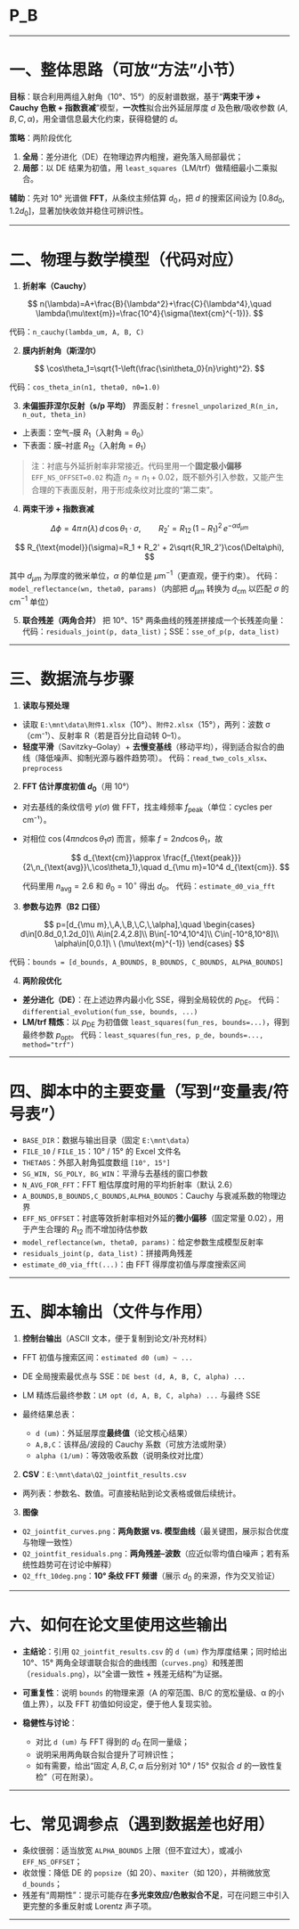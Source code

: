 # P_B

---

# 一、整体思路（可放“方法”小节）

**目标**：联合利用两组入射角（10°、15°）的反射谱数据，基于“**两束干涉 + Cauchy 色散 + 指数衰减**”模型，**一次性**拟合出外延层厚度 $d$ 及色散/吸收参数 $(A,B,C,\alpha)$，用全谱信息最大化约束，获得稳健的 $d$。

**策略**：两阶段优化

1. **全局**：差分进化（DE）在物理边界内粗搜，避免落入局部最优；
2. **局部**：以 DE 结果为初值，用 `least_squares`（LM/trf）做精细最小二乘拟合。

**辅助**：先对 10° 光谱做 **FFT**，从条纹主频估算 $d_0$，把 $d$ 的搜索区间设为 $[0.8d_0,1.2d_0]$，显著加快收敛并稳住可辨识性。

---

# 二、物理与数学模型（代码对应）

1. **折射率（Cauchy）**

$$
n(\lambda)=A+\frac{B}{\lambda^2}+\frac{C}{\lambda^4},\quad \lambda(\mu\text{m})=\frac{10^4}{\sigma(\text{cm}^{-1})}.
$$

代码：`n_cauchy(lambda_um, A, B, C)`

2. **膜内折射角（斯涅尔）**

$$
\cos\theta_1=\sqrt{1-\left(\frac{\sin\theta_0}{n}\right)^2}.
$$

代码：`cos_theta_in(n1, theta0, n0=1.0)`

3. **未偏振菲涅尔反射（s/p 平均）**
   界面反射：`fresnel_unpolarized_R(n_in, n_out, theta_in)`

* 上表面：空气–膜 $R_1$（入射角 = $\theta_0$）
* 下表面：膜–衬底 $R_{12}$（入射角 = $\theta_1$）

> 注：衬底与外延折射率非常接近。代码里用一个**固定极小偏移** `EFF_NS_OFFSET=0.02` 构造 $n_2=n_1+0.02$，既不额外引入参数，又能产生合理的下表面反射，用于形成条纹对比度的“第二束”。

4. **两束干涉 + 指数衰减**

$$
\Delta\phi=4\pi\,n(\lambda)\,d\,\cos\theta_1 \cdot \sigma,\qquad
R_2' = R_{12}\,(1-R_1)^2\,e^{-\alpha d_{\mu m}}
$$

$$
R_{\text{model}}(\sigma)=R_1 + R_2' + 2\sqrt{R_1R_2'}\cos(\Delta\phi),
$$

其中 $d_{\mu m}$ 为厚度的微米单位，$\alpha$ 的单位是 $\mu\text{m}^{-1}$（更直观，便于约束）。
代码：`model_reflectance(wn, theta0, params)`（内部把 $d_{\mu m}$ 转换为 $d_{\text{cm}}$ 以匹配 $\sigma$ 的 cm$^{-1}$ 单位）

5. **联合残差（两角合并）**
   把 10°、15° 两条曲线的残差拼接成一个长残差向量：
   代码：`residuals_joint(p, data_list)`；SSE：`sse_of_p(p, data_list)`

---

# 三、数据流与步骤

1. **读取与预处理**

* 读取 `E:\mnt\data\附件1.xlsx`（10°）、`附件2.xlsx`（15°），两列：波数 σ（cm⁻¹）、反射率 R（若是百分比自动转 0–1）。
* **轻度平滑**（Savitzky–Golay）+ **去慢变基线**（移动平均），得到适合拟合的曲线（降低噪声、抑制光源与器件趋势项）。
  代码：`read_two_cols_xlsx`、`preprocess`

2. **FFT 估计厚度初值 $d_0$**（用 10°）

* 对去基线的条纹信号 $y(\sigma)$ 做 FFT，找主峰频率 $f_{\text{peak}}$（单位：cycles per cm⁻¹）。
* 对相位 $\cos(4\pi n d \cos\theta_1 \sigma)$ 而言，频率 $f=2 n d \cos\theta_1$，故

  $$
  d_{\text{cm}}\approx \frac{f_{\text{peak}}}{2\,n_{\text{avg}}\,\cos\theta_1},\quad d_{\mu m}=10^4 d_{\text{cm}}.
  $$

  代码里用 $n_{\text{avg}}=2.6$ 和 $\theta_0=10^\circ$ 得出 $d_0$。
  代码：`estimate_d0_via_fft`

3. **参数与边界（B2 口径）**

$$
p=[d_{\mu m},\,A,\,B,\,C,\,\alpha],\quad
\begin{cases}
d\in[0.8d_0,1.2d_0]\\
A\in[2.4,2.8]\\
B\in[-10^4,10^4]\\
C\in[-10^8,10^8]\\
\alpha\in[0,0.1]\ \ (\mu\text{m}^{-1})
\end{cases}
$$

代码：`bounds = [d_bounds, A_BOUNDS, B_BOUNDS, C_BOUNDS, ALPHA_BOUNDS]`

4. **两阶段优化**

* **差分进化（DE）**：在上述边界内最小化 SSE，得到全局较优的 $p_{\text{DE}}$。
  代码：`differential_evolution(fun_sse, bounds, ...)`
* **LM/trf 精炼**：以 $p_{\text{DE}}$ 为初值做 `least_squares(fun_res, bounds=...)`，得到最终参数 $p_{\text{opt}}$。
  代码：`least_squares(fun_res, p_de, bounds=..., method="trf")`

---

# 四、脚本中的主要变量（写到“变量表/符号表”）

* `BASE_DIR`：数据与输出目录（固定 `E:\mnt\data`）
* `FILE_10` / `FILE_15`：10° / 15° 的 Excel 文件名
* `THETA0S`：外部入射角弧度数组 `[10°, 15°]`
* `SG_WIN, SG_POLY, BG_WIN`：平滑与去基线的窗口参数
* `N_AVG_FOR_FFT`：FFT 粗估厚度时用的平均折射率（默认 2.6）
* `A_BOUNDS,B_BOUNDS,C_BOUNDS,ALPHA_BOUNDS`：Cauchy 与衰减系数的物理边界
* `EFF_NS_OFFSET`：衬底等效折射率相对外延的**微小偏移**（固定常量 0.02），用于产生合理的 $R_{12}$ 而不增加待估参数
* `model_reflectance(wn, theta0, params)`：给定参数生成模型反射率
* `residuals_joint(p, data_list)`：拼接两角残差
* `estimate_d0_via_fft(...)`：由 FFT 得厚度初值与厚度搜索区间

---

# 五、脚本输出（文件与作用）

1. **控制台输出**（ASCII 文本，便于复制到论文/补充材料）

* FFT 初值与搜索区间：`estimated d0 (um) ~ ...`
* DE 全局搜索最优点与 SSE：`DE best (d, A, B, C, alpha) ...`
* LM 精炼后最终参数：`LM opt (d, A, B, C, alpha) ...` 与最终 SSE
* 最终结果总表：

  * `d (um)`：外延层厚度**最终值**（论文核心结果）
  * `A,B,C`：该样品/波段的 Cauchy 系数（可放方法或附录）
  * `alpha (1/um)`：等效吸收系数（说明条纹对比度）

2. **CSV**：`E:\mnt\data\Q2_jointfit_results.csv`

* 两列表：参数名、数值。可直接粘贴到论文表格或做后续统计。

3. **图像**

* `Q2_jointfit_curves.png`：**两角数据 vs. 模型曲线**（最关键图，展示拟合优度与物理一致性）
* `Q2_jointfit_residuals.png`：**两角残差–波数**（应近似零均值白噪声；若有系统性趋势可在讨论中解释）
* `Q2_fft_10deg.png`：**10° 条纹 FFT 频谱**（展示 $d_0$ 的来源，作为交叉验证）

---

# 六、如何在论文里使用这些输出

* **主结论**：引用 `Q2_jointfit_results.csv` 的 `d (um)` 作为厚度结果；同时给出 10°、15° 两角全球谱联合拟合的曲线图（`curves.png`）和残差图（`residuals.png`），以“全谱一致性 + 残差无结构”为证据。
* **可重复性**：说明 `bounds` 的物理来源（A 的窄范围、B/C 的宽松量级、α 的小值上界），以及 FFT 初值如何设定，便于他人复现实验。
* **稳健性与讨论**：

  * 对比 `d (um)` 与 FFT 得到的 $d_0$ 在同一量级；
  * 说明采用两角联合拟合提升了可辨识性；
  * 如有需要，给出“固定 $A,B,C,\alpha$ 后分别对 10° / 15° 仅拟合 $d$ 的一致性复检”（可在附录）。

---

# 七、常见调参点（遇到数据差也好用）

* 条纹很弱：适当放宽 `ALPHA_BOUNDS` 上限（但不宜过大），或减小 `EFF_NS_OFFSET`；
* 收敛慢：降低 DE 的 `popsize`（如 20）、`maxiter`（如 120），并稍微放宽 `d_bounds`；
* 残差有“周期性”：提示可能存在**多光束效应/色散拟合不足**，可在问题三中引入更完整的多重反射或 Lorentz 声子项。

---

